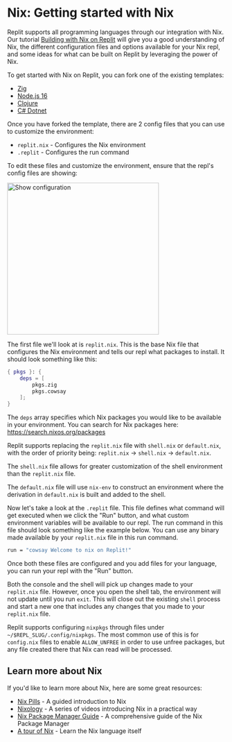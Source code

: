 # Nix: Getting started with Nix

Replit supports all programming languages through our integration with Nix. Our tutorial [Building with Nix on Replit](https://docs.replit.com/tutorials/30-build-with-nix) will give you a good understanding of Nix, the different configuration files and options available for your Nix repl, and some ideas for what can be built on Replit by leveraging the power of Nix.

To get started with Nix on Replit, you can fork one of the existing templates:

* [Zig](https://replit.com/@ConnorBrewster/zig)
* [Node.js 16](https://replit.com/@ConnorBrewster/nodejs16)
* [Clojure](https://replit.com/@turbio/nixed-clojure)
* [C# Dotnet](https://replit.com/@turbio/dotnet)

Once you have forked the template, there are 2 config files that you can use to customize the environment: 

* `replit.nix` - Configures the Nix environment
* `.replit` - Configures the run command

To edit these files and customize the environment, ensure that the repl's config files are showing: 

<img src="/images/tutorials/30-build-with-nix/show-config.png"
    alt="Show configuration"
    style="width: 350px !important;"/>

The first file we'll look at is `replit.nix`. This is the base Nix file that configures the Nix environment and tells our repl what packages to install.
It should look something like this:

```nix
{ pkgs }: {
	deps = [
        pkgs.zig
		pkgs.cowsay
	];
}
```

The `deps` array specifies which Nix packages you would like to be available in your environment. You can search for Nix packages here: https://search.nixos.org/packages

Replit supports replacing the `replit.nix` file with `shell.nix` or `default.nix`, with the order of priority being: `replit.nix` -> `shell.nix` -> `default.nix`.

The `shell.nix` file allows for greater customization of the shell environment than the `replit.nix` file.

The `default.nix` file will use `nix-env` to construct an environment where the derivation in `default.nix` is built and added to the shell.

Now let's take a look at the `.replit` file. This file defines what command will get executed when we click the "Run" button, and what custom environment variables will be available to our repl. The run command in this file should look something like the example below. You can use any binary made available by your `replit.nix` file in this run command.

```bash
run = "cowsay Welcome to nix on Replit!"
```

Once both these files are configured and you add files for your language, you can run your repl with the "Run" button.

Both the console and the shell will pick up changes made to your `replit.nix` file. However, once you open the shell tab, the environment will not update until you run `exit`. This will close out the existing `shell` process and start a new one that includes any changes that you made to your `replit.nix` file.

Replit supports configuring `nixpkgs` through files under `~/$REPL_SLUG/.config/nixpkgs`. The most common use of this is for `config.nix` files to enable `ALLOW_UNFREE` in order to use unfree packages, but any file created there that Nix can read will be processed.

## Learn more about Nix

If you'd like to learn more about Nix, here are some great resources:

* [Nix Pills](https://nixos.org/guides/nix-pills/) - A guided introduction to Nix
* [Nixology](https://www.youtube.com/playlist?list=PLRGI9KQ3_HP_OFRG6R-p4iFgMSK1t5BHs) - A series of videos introducing Nix in a practical way
* [Nix Package Manager Guide](https://nixos.org/manual/nix/stable/) - A comprehensive guide of the Nix Package Manager
* [A tour of Nix](https://nixcloud.io/tour) - Learn the Nix language itself
